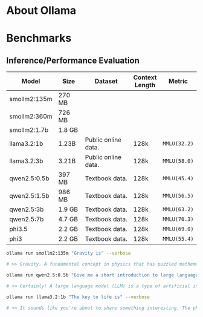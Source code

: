 # About Ollama
# Benchmarks
## Inference/Performance Evaluation

|  Model         | Size        |  Dataset               | Context<br> Length|  Metric           |
|----------------|-------------|------------------------|-------------------|-------------------|
| smollm2:135m   |270 MB  |                        |                   |                   |
| smollm2:360m   |726 MB  |                        |                   |                   |
| smollm2:1.7b   |1.8 GB  |                        |                   |                   |
| llama3.2:1b    |1.23B   | Public online data.    | 128k              | `MMLU(32.2)`      |
| llama3.2:3b    |3.21B   | Public online data.    | 128k              | `MMLU(58.0)`      |
| qwen2.5:0.5b   |397 MB  | Textbook data.         | 128k              | `MMLU(45.4)`      |
| qwen2.5:1.5b   |986 MB  | Textbook data.         | 128k              | `MMLU(56.5)`      |
| qwen2.5:3b     |1.9 GB  | Textbook data.         | 128k              | `MMLU(63.2)`      |
| qwen2.5:7b     |4.7 GB  | Textbook data.         | 128k              | `MMLU(70.3)`      |
| phi3.5         |2.2 GB  | Textbook data.         | 128k              | `MMLU(69.0)`      |
| phi3           |2.2 GB  | Textbook data.         | 128k              | `MMLU(55.4)`      |


```bash
ollama run smollm2:135m "Gravity is" --verbose

# >> Gravity. A fundamental concept in physics that has puzzled mathematicians and physicists for centuries. It arises from the way objects fall towards the ground due to gravity. However, it's fascinating to note that gravitational mass doesn't exactly depend on its density or composition - a subtle difference between gravity and inertia can arise.
```
```bash
ollama run qwen2.5:0.5b "Give me a short introduction to large language model." --verbose

# >> Certainly! A large language model (LLM) is a type of artificial intelligence system designed and trained using deep learning algorithms. These models can generate human-like text and perform specific tasks such as translation, summarization, machine translation, and more.
```
```bash
ollama run llama3.2:1b "The key to life is" --verbose

# >> It sounds like you're about to share something interesting. The phrase "The key to life" can refer to various things, and I'm curious - what are your thoughts on it? Are you looking for inspiration, wisdom, or perhaps a specific insight that will help guide you through life's journey?
```

